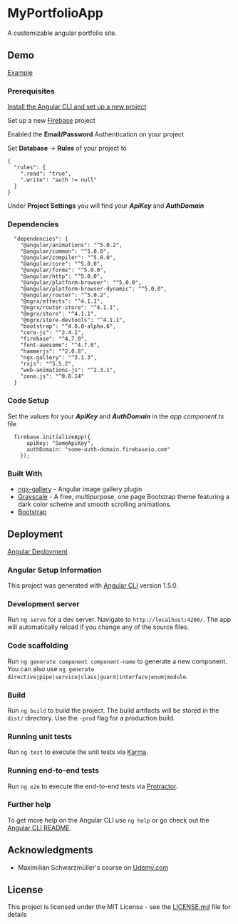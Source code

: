 # MyPortfolioApp

A customizable angular portfolio site.

## Demo

[Example](http://tylerraney.com)

### Prerequisites

[Install the Angular CLI and set up a new project](https://angular.io/guide/quickstart)

Set up a new [Firebase](https://firebase.google.com/) project

Enabled the **Email/Password** Authentication on your project

Set **Database** -> **Rules** of your project to
```
{
  "rules": {
    ".read": "true",
    ".write": "auth != null"
  }
}
```
Under **Project Settings** you will find your ***ApiKey*** and ***AuthDomain***

### Dependencies

```
  "dependencies": {
    "@angular/animations": "^5.0.2",
    "@angular/common": "^5.0.0",
    "@angular/compiler": "^5.0.0",
    "@angular/core": "^5.0.0",
    "@angular/forms": "^5.0.0",
    "@angular/http": "^5.0.0",
    "@angular/platform-browser": "^5.0.0",
    "@angular/platform-browser-dynamic": "^5.0.0",
    "@angular/router": "^5.0.2",
    "@ngrx/effects": "^4.1.1",
    "@ngrx/router-store": "^4.1.1",
    "@ngrx/store": "^4.1.1",
    "@ngrx/store-devtools": "^4.1.1",
    "bootstrap": "^4.0.0-alpha.6",
    "core-js": "^2.4.1",
    "firebase": "^4.7.0",
    "font-awesome": "^4.7.0",
    "hammerjs": "^2.0.8",
    "ngx-gallery": "^3.1.3",
    "rxjs": "^5.5.2",
    "web-animations-js": "^2.3.1",
    "zone.js": "^0.8.14"
  }
```

### Code Setup

Set the values for your ***ApiKey*** and ***AuthDomain*** in the *app.component.ts* file
```
  firebase.initializeApp({
      apiKey: "SomeApiKey",
      authDomain: "some-auth-domain.firebaseio.com"
    });
```


### Built With

* [ngx-gallery](https://github.com/lukasz-galka/ngx-gallery) - Angular image gallery plugin
* [Grayscale](https://startbootstrap.com/template-overviews/grayscale/) - A free, multipurpose, one page Bootstrap theme featuring a dark color scheme and smooth scrolling animations.
* [Bootstrap](https://getbootstrap.com/)

## Deployment

[Angular Deployment](https://angular.io/guide/deployment)

### Angular Setup Information

This project was generated with [Angular CLI](https://github.com/angular/angular-cli) version 1.5.0.

### Development server

Run `ng serve` for a dev server. Navigate to `http://localhost:4200/`. The app will automatically reload if you change any of the source files.

### Code scaffolding

Run `ng generate component component-name` to generate a new component. You can also use `ng generate directive|pipe|service|class|guard|interface|enum|module`.

### Build

Run `ng build` to build the project. The build artifacts will be stored in the `dist/` directory. Use the `-prod` flag for a production build.

### Running unit tests

Run `ng test` to execute the unit tests via [Karma](https://karma-runner.github.io).

### Running end-to-end tests

Run `ng e2e` to execute the end-to-end tests via [Protractor](http://www.protractortest.org/).

### Further help

To get more help on the Angular CLI use `ng help` or go check out the [Angular CLI README](https://github.com/angular/angular-cli/blob/master/README.md).

## Acknowledgments

* Maximilian Schwarzmüller's course on [Udemy.com](https://www.udemy.com/the-complete-guide-to-angular-2/learn/v4/content)

## License

This project is licensed under the MIT License - see the [LICENSE.md](LICENSE.md) file for details
